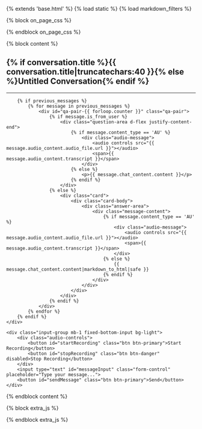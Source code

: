 {% extends 'base.html' %}
{% load static %}
{% load markdown_filters %}

{% block on_page_css %}
<link rel="stylesheet" type="text/css" media="all" href="{% static 'css/style.css' %}">
{% endblock on_page_css %}

{% block content %}
<div class="chat-container">
    <div id="qa-container" class="col-md-11 col-xl-11 mx-4">
        <h2 id="conversation-title">
            {% if conversation.title %}{{ conversation.title|truncatechars:40 }}{% else %}Untitled Conversation{% endif %}
        </h2>
        <hr>

        {% if previous_messages %}
            {% for message in previous_messages %}
                <div id="qa-pair-{{ forloop.counter }}" class="qa-pair">
                    {% if message.is_from_user %}
                        <div class="question-area d-flex justify-content-end">
                            {% if message.content_type == 'AU' %}
                                <div class="audio-message">
                                    <audio controls src="{{ message.audio_content.audio_file.url }}"></audio>
                                    <span>{{ message.audio_content.transcript }}</span>
                                </div>
                            {% else %}
                                <p>{{ message.chat_content.content }}</p>
                            {% endif %}
                        </div>
                    {% else %}
                        <div class="card">
                            <div class="card-body">
                                <div class="answer-area">
                                    <div class="message-content">
                                        {% if message.content_type == 'AU' %}
                                            <div class="audio-message">
                                                <audio controls src="{{ message.audio_content.audio_file.url }}"></audio>
                                                <span>{{ message.audio_content.transcript }}</span>
                                            </div>
                                        {% else %}
                                            {{ message.chat_content.content|markdown_to_html|safe }}
                                        {% endif %}
                                    </div>
                                </div>
                            </div>
                        </div>
                    {% endif %}
                </div>
            {% endfor %}
        {% endif %}
    </div>

    <div class="input-group mb-1 fixed-bottom-input bg-light">
        <div class="audio-controls">
            <button id="startRecording" class="btn btn-primary">Start Recording</button>
            <button id="stopRecording" class="btn btn-danger" disabled>Stop Recording</button>
        </div>
        <input type="text" id="messageInput" class="form-control" placeholder="Type your message...">
        <button id="sendMessage" class="btn btn-primary">Send</button>
    </div>
</div>
{% endblock content %}

{% block extra_js %}
<script src="https://cdnjs.cloudflare.com/ajax/libs/RecordRTC/5.6.2/RecordRTC.min.js"></script>
<script>
    let recorder;
    const startRecordingButton = document.getElementById('startRecording');
    const stopRecordingButton = document.getElementById('stopRecording');
    const messageInput = document.getElementById('messageInput');
    const sendMessageButton = document.getElementById('sendMessage');
    const qaContainer = document.getElementById('qa-container');
    const conversationTitle = document.getElementById('conversation-title');

    let chatSocket;

    function connectWebSocket() {
        const conversationId = '{{ conversation.id }}';
        const wsScheme = window.location.protocol === 'http:' ? 'ws' : 'ws';
        const wsPath = `${wsScheme}://${window.location.host}/ws/audio_chat/${conversationId}/`;
        
        chatSocket = new WebSocket(wsPath);

        chatSocket.onopen = function(e) {
            console.log('WebSocket connection established');
        };

        chatSocket.onmessage = function(e) {
            const data = JSON.parse(e.data);
            handleWebSocketMessage(data);
        };

        chatSocket.onclose = function(e) {
            console.error('WebSocket closed unexpectedly');
        };
    }

    function handleWebSocketMessage(data) {
        if (data.type === 'welcome') {
            console.log(data.message);
        } else if (data.type === 'title_update') {
            conversationTitle.textContent = data.title;
        } else if (data.type === 'transcription' || data.type === 'ai_response') {
            updateOrCreateMessage(data);
        }
    }

    function updateOrCreateMessage(data) {
        let messageElement = document.getElementById(`message-${data.id}`);
        if (!messageElement) {
            messageElement = document.createElement('div');
            messageElement.id = `message-${data.id}`;
            messageElement.className = 'card mb-3';
            qaContainer.appendChild(messageElement);
        }

        if (data.type === 'transcription') {
            messageElement.innerHTML = `
                <div class="card-body">
                    <div class="message-content">${data.message}</div>
                </div>
            `;
        } else if (data.type === 'ai_response') {
            messageElement.innerHTML = `
                <div class="card-body">
                    <div class="audio-message">
                        <audio controls src="${data.audio_url}"></audio>
                        <div class="message-content">${marked(data.message)}</div>
                    </div>
                </div>
            `;
        }

        qaContainer.scrollTop = qaContainer.scrollHeight;
    }

    startRecordingButton.onclick = async () => {
        try {
            const stream = await navigator.mediaDevices.getUserMedia({ audio: true });
            recorder = new RecordRTC(stream, {
                type: 'audio',
                mimeType: 'audio/webm',
                recorderType: RecordRTC.StereoAudioRecorder,
                numberOfAudioChannels: 1,
                desiredSampRate: 16000
            });
            recorder.startRecording();

            startRecordingButton.disabled = true;
            stopRecordingButton.disabled = false;
        } catch (error) {
            console.error('Error starting recording:', error);
        }
    };

    stopRecordingButton.onclick = () => {
        recorder.stopRecording(() => {
            const blob = recorder.getBlob();
            sendAudioMessage(blob);

            startRecordingButton.disabled = false;
            stopRecordingButton.disabled = true;
        });
    };

    function sendAudioMessage(audioBlob) {
        const reader = new FileReader();
        reader.onload = function(e) {
            const base64Audio = e.target.result.split(',')[1];
            chatSocket.send(JSON.stringify({
                'type': 'AU',
                'message': base64Audio,
                'uuid': '{{ conversation.id }}'
            }));
        };
        reader.readAsDataURL(audioBlob);
    }

    sendMessageButton.onclick = function(e) {
        const message = messageInput.value.trim();
        if (message) {
            chatSocket.send(JSON.stringify({
                'type': 'TE',
                'message': message,
                'uuid': '{{ conversation.id }}'
            }));
            messageInput.value = '';
        }
    };

    messageInput.onkeyup = function(e) {
        if (e.key === 'Enter') {
            sendMessageButton.click();
        }
    };

    // Connect WebSocket when the page loads
    connectWebSocket();
</script>
{% endblock extra_js %}